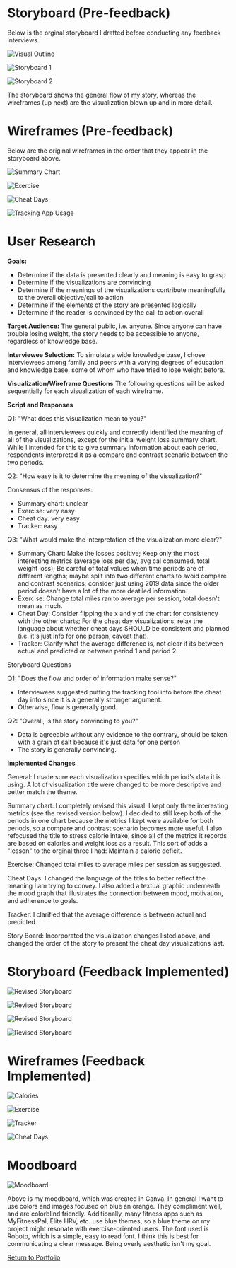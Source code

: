 # Storyboard (Pre-feedback)
Below is the orginal storyboard I drafted before conducting any feedback interviews.

![Visual Outline](https://jhumes.github.io/Humes-Portfolio/Final_Project/Part2_Sketches/Original/visual_outline.jpg)

![Storyboard 1](https://jhumes.github.io/Humes-Portfolio/Final_Project/Part2_Sketches/Original/sb1.jpg)

![Storyboard 2](https://jhumes.github.io/Humes-Portfolio/Final_Project/Part2_Sketches/Original/sb2.jpg)

The storyboard shows the general flow of my story, whereas the wireframes (up next) are the visualization blown up and in more detail.

# Wireframes (Pre-feedback)

Below are the original wireframes in the order that they appear in the storyboard above.

![Summary Chart](https://jhumes.github.io/Humes-Portfolio/Final_Project/Part2_Sketches/Original/wl_summary.jpg)

![Exercise](https://jhumes.github.io/Humes-Portfolio/Final_Project/Part2_Sketches/Original/exercise.jpg)

![Cheat Days](https://jhumes.github.io/Humes-Portfolio/Final_Project/Part2_Sketches/Original/cheat_days.jpg)

![Tracking App Usage](https://jhumes.github.io/Humes-Portfolio/Final_Project/Part2_Sketches/Original/tracker.jpg)

# User Research

**Goals:**

- Determine if the data is presented clearly and meaning is easy to grasp
- Determine if the visualizations are convincing
- Determine if the meanings of the visualizations contribute meaningfully to the overall objective/call to action
- Determine if the elements of the story are presented logically
- Determine if the reader is convinced by the call to action overall

**Target Audience:** The general public, i.e. anyone. Since anyone can have trouble losing weight, the story needs to be accessible to anyone, regardless of knowledge base.

**Interviewee Selection:** To simulate a wide knowledge base, I chose interviewees among family and peers with a varying degrees of education and knowledge base, some of whom who have tried to lose weight before.

**Visualization/Wireframe Questions**
The following questions will be asked sequentially for each visualization of each wireframe.

**Script and Responses**

Q1: "What does this visualization mean to you?"

In general, all interviewees quickly and correctly identified the meaning of all of the visualizations, except for the initial weight loss summary chart. While I intended for this to give summary information about each period, respondents interpreted it as a compare and contrast scenario between the two periods.

Q2: "How easy is it to determine the meaning of the visualization?"

Consensus of the responses:
- Summary chart: unclear
- Exercise: very easy
- Cheat day: very easy
- Tracker: easy

Q3: "What would make the interpretation of the visualization more clear?"
- Summary Chart: Make the losses positive; Keep only the most interesting metrics (average loss per day, avg cal consumed, total weight loss); Be careful of total values when time periods are of different lengths; maybe split into two different charts to avoid compare and contrast scenarios; consider just using 2019 data since the older period doesn't have a lot of the more deatiled information.
- Exercise: Change total miles ran to average per session, total doesn't mean as much.
- Cheat Day: Consider flipping the x and y of the chart for consistency with the other charts; For the cheat day visualizations, relax the language about whether cheat days SHOULD be consistent and planned (i.e. it's just info for one person, caveat that).
- Tracker: Clarify what the average difference is, not clear if its between actual and predicted or between period 1 and period 2.


Storyboard Questions

Q1: "Does the flow and order of information make sense?"

- Interviewees suggested putting the tracking tool info before the cheat day info since it is a generally stronger argument.
- Otherwise, flow is generally good.

Q2: "Overall, is the story convincing to you?"

- Data is agreeable without any evidence to the contrary, should be taken with a grain of salt because it's just data for one person
- The story is generally convincing.

**Implemented Changes**

General: I made sure each visualization specifies which period's data it is using. A lot of visualization title were changed to be more descriptive and better match the theme.

Summary chart: I completely revised this visual. I kept only three interesting metrics (see the revised version below). I decided to still keep both of the periods in one chart because the metrics I kept were available for both periods, so a compare and contrast scenario becomes more useful. I also refocused the title to stress calorie intake, since all of the metrics it records are based on calories and weight loss as a result. This sort of adds a "lesson" to the orginal three I had: Maintain a calorie deficit.

Exercise: Changed total miles to average miles per session as suggested.

Cheat Days: I changed the language of the titles to better reflect the meaning I am trying to convey. I also added a textual graphic underneath the mood graph that illustrates the connection between mood, motivation, and adherence to goals.

Tracker: I clarified that the average difference is between actual and predicted.

Story Board: Incorporated the visualization changes listed above, and changed the order of the story to present the cheat day visualizations last.

# Storyboard (Feedback Implemented)

![Revised Storyboard](https://jhumes.github.io/Humes-Portfolio/Final_Project/Part2_Sketches/Revised/rev_storybpard1.jpg)

![Revised Storyboard](https://jhumes.github.io/Humes-Portfolio/Final_Project/Part2_Sketches/Revised/rev_storyboard2.jpg)

![Revised Storyboard](https://jhumes.github.io/Humes-Portfolio/Final_Project/Part2_Sketches/Revised/rev_storyboard3.jpg)

![Revised Storyboard](https://jhumes.github.io/Humes-Portfolio/Final_Project/Part2_Sketches/Revised/rev_storyboard4.jpg)

# Wireframes (Feedback Implemented)

![Calories](https://jhumes.github.io/Humes-Portfolio/Final_Project/Part2_Sketches/Revised/rev_calories.jpg)

![Exercise](https://jhumes.github.io/Humes-Portfolio/Final_Project/Part2_Sketches/Revised/rev_exercise.jpg)

![Tracker](https://jhumes.github.io/Humes-Portfolio/Final_Project/Part2_Sketches/Revised/rev_tracker.jpg)

![Cheat Days](https://jhumes.github.io/Humes-Portfolio/Final_Project/Part2_Sketches/Revised/rev_cheat_day.jpg)

# Moodboard

![Moodboard](https://jhumes.github.io/Humes-Portfolio/Final_Project/Part2_Sketches/moodboard.png)

Above is my moodboard, which was created in Canva. In general I want to use colors and images focused on blue an orange. They compliment well, and are colorblind friendly. Additionally, many fitness apps such as MyFitnessPal, Elite HRV, etc. use blue themes, so a blue theme on my project might resonate with exercise-oriented users. The font used is Roboto, which is a simple, easy to read font. I think this is best for communicating a clear message. Being overly aesthetic isn't my goal.

[Return to Portfolio](https://jhumes.github.io/Humes-Portfolio/)
